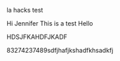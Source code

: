 la hacks test


Hi Jennifer
This is a test
Hello

HDSJFKAHDFJKADF


83274237489sdfjhafjkshadfkhsadkfj

